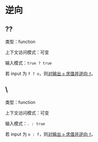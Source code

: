 # 逆向

## ??

类型：function

上下文访问模式：可变

输入模式：`true ? true`

若 input 为 `f ? o`，则[对输出 `o` 求值并逆向 `f`](../求值.md#对输出求值并逆向)。

## \\

类型：function

上下文访问模式：可变

输入模式：`. : true`

若 input 为 `o : f`，则[对输出 `o` 求值并逆向 `f`](../求值.md#对输出求值并逆向)。
